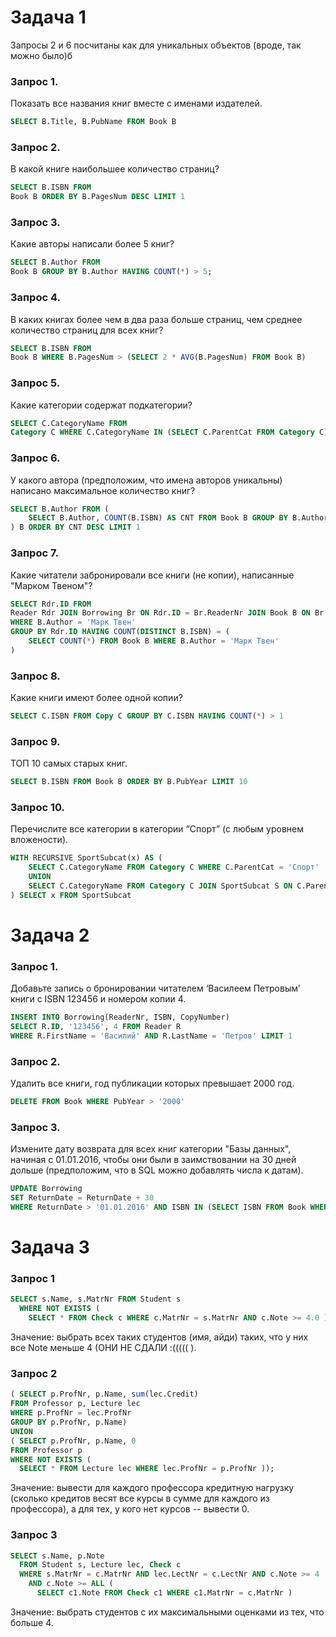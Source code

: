 # Задача 1
Запросы 2 и 6 посчитаны как для уникальных объектов (вроде, так можно было)б
### Запрос 1.
Показать все названия книг вместе с именами издателей.

```sql
SELECT B.Title, B.PubName FROM Book B
```

### Запрос 2.
В какой книге наибольшее количество страниц?

```sql
SELECT B.ISBN FROM
Book B ORDER BY B.PagesNum DESC LIMIT 1
```

### Запрос 3.
Какие авторы написали более 5 книг?

```sql
SELECT B.Author FROM
Book B GROUP BY B.Author HAVING COUNT(*) > 5;
```

### Запрос 4.
В каких книгах более чем в два раза больше страниц, чем среднее количество страниц для всех книг?

```sql
SELECT B.ISBN FROM
Book B WHERE B.PagesNum > (SELECT 2 * AVG(B.PagesNum) FROM Book B)
```

### Запрос 5.
Какие категории содержат подкатегории?

```sql
SELECT C.CategoryName FROM
Category C WHERE C.CategoryName IN (SELECT C.ParentCat FROM Category C WHERE C.ParentCat IS NOT NULL)
```

### Запрос 6.
У какого автора (предположим, что имена авторов уникальны) написано максимальное количество книг?

```sql
SELECT B.Author FROM (
	SELECT B.Author, COUNT(B.ISBN) AS CNT FROM Book B GROUP BY B.Author
) B ORDER BY CNT DESC LIMIT 1
```

### Запрос 7.
Какие читатели забронировали все книги (не копии), написанные "Марком Твеном"?

```sql
SELECT Rdr.ID FROM
Reader Rdr JOIN Borrowing Br ON Rdr.ID = Br.ReaderNr JOIN Book B ON Br.ISBN = B.ISBN
WHERE B.Author = 'Марк Твен'
GROUP BY Rdr.ID HAVING COUNT(DISTINCT B.ISBN) = (
	SELECT COUNT(*) FROM Book B WHERE B.Author = 'Марк Твен'
)
```

### Запрос 8.
Какие книги имеют более одной копии?

```sql
SELECT C.ISBN FROM Copy C GROUP BY C.ISBN HAVING COUNT(*) > 1
```

### Запрос 9.
ТОП 10 самых старых книг.

```sql
SELECT B.ISBN FROM Book B ORDER BY B.PubYear LIMIT 10
```

### Запрос 10.
Перечислите все категории в категории “Спорт” (с любым уровнем вложености).

```sql
WITH RECURSIVE SportSubcat(x) AS (
    SELECT C.CategoryName FROM Category C WHERE C.ParentCat = 'Спорт'
    UNION
    SELECT C.CategoryName FROM Category C JOIN SportSubcat S ON C.ParentCat = S.x
) SELECT x FROM SportSubcat
```

# Задача 2

### Запрос 1.
Добавьте запись о бронировании читателем ‘Василеем Петровым’ книги с ISBN 123456 и номером копии 4.

```sql
INSERT INTO Borrowing(ReaderNr, ISBN, CopyNumber)
SELECT R.ID, '123456', 4 FROM Reader R 
WHERE R.FirstName = 'Василий' AND R.LastName = 'Петров' LIMIT 1
```

### Запрос 2.
Удалить все книги, год публикации которых превышает 2000 год.

```sql
DELETE FROM Book WHERE PubYear > '2000'
```

### Запрос 3.
Измените дату возврата для всех книг категории "Базы данных", начиная с 01.01.2016, чтобы они были в заимствовании на 30 дней дольше (предположим, что в SQL можно добавлять числа к датам).

```sql
UPDATE Borrowing
SET ReturnDate = ReturnDate + 30
WHERE ReturnDate > '01.01.2016' AND ISBN IN (SELECT ISBN FROM Book WHERE Category='Базы данных')
```

# Задача 3
### Запрос 1
```sql
SELECT s.Name, s.MatrNr FROM Student s 
  WHERE NOT EXISTS ( 
    SELECT * FROM Check c WHERE c.MatrNr = s.MatrNr AND c.Note >= 4.0 ) ; 
```

Значение: выбрать всех таких студентов (имя, айди) таких, что у них все Note меньше 4 (ОНИ НЕ СДАЛИ :((((( ).

### Запрос 2
```sql
( SELECT p.ProfNr, p.Name, sum(lec.Credit) 
FROM Professor p, Lecture lec 
WHERE p.ProfNr = lec.ProfNr
GROUP BY p.ProfNr, p.Name)
UNION
( SELECT p.ProfNr, p.Name, 0 
FROM Professor p
WHERE NOT EXISTS ( 
  SELECT * FROM Lecture lec WHERE lec.ProfNr = p.ProfNr )); 
```

Значение: вывести для каждого профессора кредитную нагрузку (сколько кредитов весят все курсы в сумме для каждого из профессора), а для тех, у кого нет курсов -- вывести 0.

### Запрос 3
```sql
SELECT s.Name, p.Note
  FROM Student s, Lecture lec, Check c
  WHERE s.MatrNr = c.MatrNr AND lec.LectNr = c.LectNr AND c.Note >= 4 
    AND c.Note >= ALL ( 
      SELECT c1.Note FROM Check c1 WHERE c1.MatrNr = c.MatrNr ) 
```

Значение: выбрать студентов с их максимальными оценками из тех, что больше 4.
